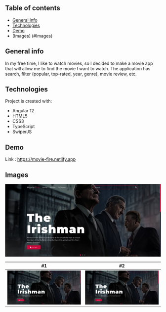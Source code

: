 ## Table of contents
* [General info](#general-info)
* [Technologies](#technologies)
* [Demo](#Demo)
* [Images] (#Images)

## General info
In my free time, I like to watch movies, so I decided to make a movie app that will allow me to find the movie I want to watch. The application has search, filter (popular, top-rated, year, genre), movie review, etc.
	
## Technologies
Project is created with:
* Angular 12
* HTML5
* CSS3
* TypeScript 
* SwiperJS
	
## Demo
Link : https://movie-fire.netlify.app

## Images
![alt text](https://github.com/Amardev9/assets/blob/master/movie-fire/desktop-hero.PNG)

| #1 | #2 |
| :---: | :---:
| ![alt text](https://github.com/Amardev9/assets/blob/master/movie-fire/desktop-hero.PNG) | ![alt text](https://github.com/Amardev9/assets/blob/master/movie-fire/desktop-hero.PNG) |
